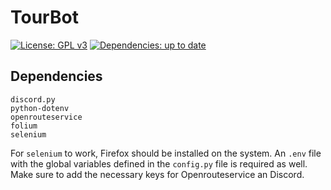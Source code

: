 # TourBot

[![License: GPL v3](https://img.shields.io/badge/License-GPLv3-blue.svg)](https://www.gnu.org/licenses/gpl-3.0)
[![Dependencies: up to date](https://img.shields.io/badge/dependencies-up%20to%20date-brightgreen.svg)]()

## Dependencies

```
discord.py
python-dotenv
openrouteservice
folium
selenium
```

For `selenium` to work, Firefox should be installed on the system. An `.env` file with the global variables defined in the `config.py` file is required as well. Make sure to add the necessary keys for Openrouteservice an Discord.
